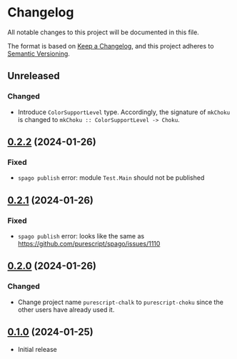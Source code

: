 # Changelog

All notable changes to this project will be documented in this file.

The format is based on [Keep a Changelog][1],
and this project adheres to [Semantic Versioning][2].

[1]: https://keepachangelog.com/en/1.0.0/
[2]: https://semver.org/spec/v2.0.0.html

## Unreleased

### Changed

- Introduce `ColorSupportLevel` type.
  Accordingly, the signature of `mkChoku` is changed to
  `mkChoku :: ColorSupportLevel -> Choku`.
  
## [0.2.2][v0.2.2] (2024-01-26)

### Fixed

- `spago publish` error: module `Test.Main` should not be published

## [0.2.1][v0.2.1] (2024-01-26)

### Fixed

- `spago publish` error: looks like the same as
  https://github.com/purescript/spago/issues/1110


## [0.2.0][v0.2.0] (2024-01-26)

### Changed

- Change project name `purescript-chalk` to `purescript-choku`
  since the other users have already used it.

## [0.1.0][v0.1.0] (2024-01-25)

- Initial release

[v0.2.2]: https://github.com/m15a/purescript-choku/releases/tag/v0.2.2
[v0.2.1]: https://github.com/m15a/purescript-choku/tree/v0.2.1
[v0.2.0]: https://github.com/m15a/purescript-choku/tree/v0.2.0
[v0.1.0]: https://github.com/m15a/purescript-choku/tree/v0.1.0
